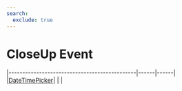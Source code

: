 ```yaml
---
search:
  exclude: true
---
```


<h1 class="heading"><span class="name">CloseUp Event</span></h1>

|----------------------------------------------|------|------|
|[DateTimePicker](../objects/datetimepicker.md)|&nbsp;|&nbsp;|
